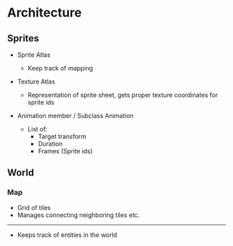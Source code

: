 # Architecture

## Sprites

* Sprite Atlas
  * Keep track of mapping 
* Texture Atlas
  * Representation of sprite sheet, gets proper texture coordinates for sprite ids

* Animation member / Subclass Animation
  * List of:
    * Target transform
    * Duration
    * Frames (Sprite ids)

## World

### Map

* Grid of tiles
* Manages connecting neighboring tiles etc.

---

* Keeps track of entities in the world